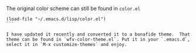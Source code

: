 The original color scheme can still be found in `color.el`

````emacs-lisp
(load-file "~/.emacs.d/lisp/color.el")
```

I have updated it recently and converted it to a bonafide theme.  That
theme can be found in `wfv-color-theme.el`. Put it in your `.emacs.d`,
select it in `M-x customize-themes` and enjoy.
